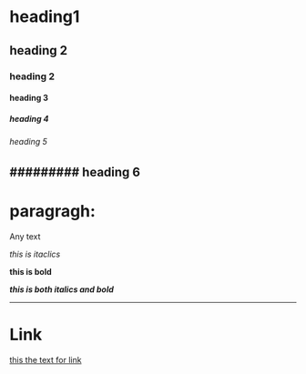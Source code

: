 # heading1
##   heading 2
###   heading 2
####   heading 3
#####   heading 4
######   heading 5
#########   heading 6
---
# paragragh:
Any text

*this is  itaclics*

**this is bold**

***this is both italics and bold***

---
# Link
[this the text for link](https://www.google.co.in/)
